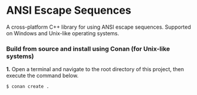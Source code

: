 # **ANSI Escape Sequences**
A cross-platform C++ library for using ANSI escape sequences. Supported on Windows and Unix-like operating systems.

### **Build from source and install using Conan (for Unix-like systems)**
**1.** Open a terminal and navigate to the root directory of this project, then execute the command below.
```bash
$ conan create .
```
